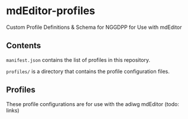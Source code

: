 # mdEditor-profiles

Custom Profile Definitions &amp; Schema for NGGDPP for Use with mdEditor

## Contents

`manifest.json` contains the list of profiles in this repository.

`profiles/` is a directory that contains the profile configuration files.

## Profiles

These profile configurations are for use with the adiwg mdEditor (todo: links)

